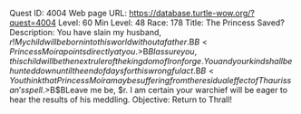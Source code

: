 Quest ID: 4004
Web page URL: https://database.turtle-wow.org/?quest=4004
Level: 60
Min Level: 48
Race: 178
Title: The Princess Saved?
Description: You have slain my husband, $r! My child will be born into this world without a father.$B$B<Princess Moira points directly at you.>$B$BI assure you, this child will be the next ruler of the kingdom of Ironforge. You and your kind shall be hunted down until the end of days for this wrongful act.$B$B<You think that Princess Moira may be suffering from the residual effect of Thaurissan's spell.>$B$BLeave me be, $r. I am certain your warchief will be eager to hear the results of his meddling.
Objective: Return to Thrall!
